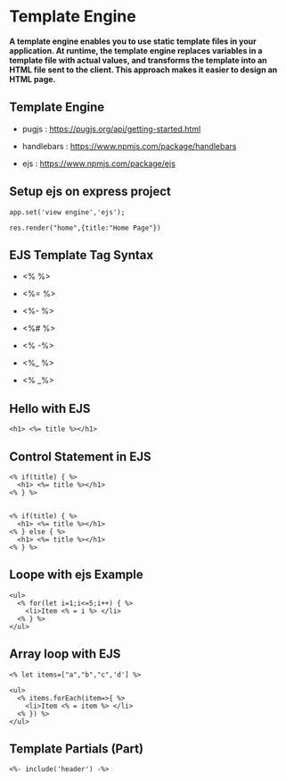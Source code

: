 # Template Engine

**A template engine enables you to use static template files in your application. At runtime, the template engine replaces variables in a template file with actual values, and transforms the template into an HTML file sent to the client. This approach makes it easier to design an HTML page.**

## Template Engine

- pugjs :  https://pugjs.org/api/getting-started.html

- handlebars : https://www.npmjs.com/package/handlebars

- ejs : https://www.npmjs.com/package/ejs

## Setup ejs on express project

```
app.set('view engine','ejs');

res.render("home",{title:"Home Page"})

```

## EJS Template Tag Syntax

- <% %>

- <%= %>

- <%- %>

- <%# %>

- <%  -%>

- <%_ %>

- <%  _%>

## Hello with EJS

```
<h1> <%= title %></h1>
```

## Control Statement in EJS

```
<% if(title) { %>
  <h1> <%= title %></h1>
<% } %>


<% if(title) { %>
  <h1> <%= title %></h1>
<% } else { %>
  <h1> <%= title %></h1>
<% } %>
```

## Loope with ejs Example

```
<ul>
  <% for(let i=1;i<=5;i++) { %>
    <li>Item <% = i %> </li>
  <% } %>
</ul>
```

## Array loop with EJS

```
<% let items=["a","b","c",'d'] %>

<ul>
  <% items.forEach(item=>{ %>
    <li>Item <% = item %> </li>
  <% }) %>
</ul>

```

## Template Partials (Part)

```
<%- include('header') -%>

```




















